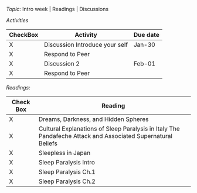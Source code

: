 *Topic*:
Intro week | Readings | Discussions

*Activities*

| CheckBox | Activity                        | Due date |
| -------- | ------------------------------- | -------- |
| X         | Discussion  Introduce your self | Jan-30   |
| X         | Respond to Peer                 |          |
| X         | Discussion 2                    | Feb-01   |
| X         | Respond to Peer                 |          |


*Readings:*

| Check Box | Reading                                                                                                     |
| --------- | ----------------------------------------------------------------------------------------------------------- |
| X          | Dreams, Darkness, and Hidden Spheres                                                                        |
| X          | Cultural Explanations of Sleep Paralysis in Italy The Pandafeche Attack and Associated Supernatural Beliefs |
| X          | Sleepless in Japan                                                                                          |
| X          | Sleep Paralysis  Intro                                                                                      |
| X          | Sleep Paralysis Ch.1                                                                                        |
| X          | Sleep Paralysis Ch.2                                                                                        | 